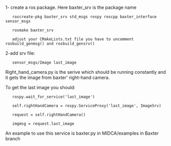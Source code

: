 1- create a ros package. Here baxter_srv is the package name

       roscreate-pkg baxter_srv std_msgs rospy roscpp baxter_interface  sensor_msgs
       
       rosmake baxter_srv
       
       adjust your CMakeLists.txt file you have to uncomment rosbuild_genmsg() and rosbuild_gensrv()


2-add srv file:

       sensor_msgs/Image last_image



Right_hand_camera.py is the serive which should be running constantly and it gets the image from baxter' right-hand camera. 

To get the last image you should:

       rospy.wait_for_service('last_image')

       self.rightHandCamera = rospy.ServiceProxy('last_image', ImageSrv)

       request = self.rightHandCamera()

       imgmsg = request.last_image


An example to use this service is baxter.py in MIDCA/examples in Baxter branch
       
